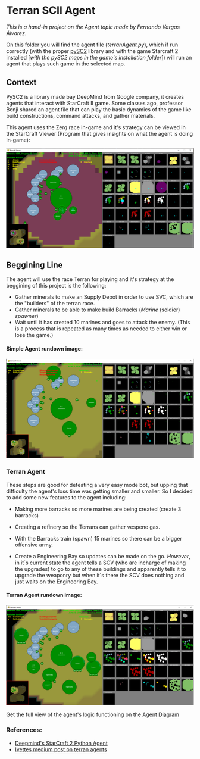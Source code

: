 # Terran SCII Agent

*This is a hand-in project on the Agent topic made by Fernando Vargas Álvarez.*

On this folder you will find the agent file (*terranAgent.py*), which if run correctly (with the proper [pySC2](https://github.com/deepmind/pysc2) library and with the game Starcraft 2 installed [*with the pySC2 maps in the game's installation folder*]) will run an agent that plays such game in the selected map. 

## Context

PySC2 is a library made bay DeepMind from Google company, it creates agents that interact with StarCraft II game. Some classes ago, professor Benji shared an agent file that can play the basic dynamics of the game like build constructions, command attacks, and gather materials. 

This agent uses the Zerg race in-game and it's strategy can be viewed in the StarCraft Viewer (Program that gives insights on what the agent is doing in-game):

![alt text](img/basicAgent.png)

## Beggining Line

The agent will use the race Terran for playing and it's strategy at the beggining of this project is the following:

- Gather minerals to make an Supply Depot in order to use SVC, which are the "builders" of the terran race.
- Gather minerals to be able to make build Barracks (*Marine* (soldier) *spawner*)
- Wait until it has created 10 marines and goes to attack the enemy. (This is a process that is repeated as many times as needed to either win or lose the game.)

#### Simple Agent rundown image:

![alt text](img/normalAgent.png)

### Terran Agent

These steps are good for defeating a very easy mode bot, but upping that difficulty the agent's loss time was getting smaller and smaller. So I decided to add some new features to the agent including:

- Making more barracks so more marines are being created (create 3 barracks)

- Creating a refinery so the Terrans can gather vespene gas.

- With the Barracks train (spawn) 15 marines so there can be a bigger offensive army.

- Create a Engineering Bay so updates can be made on the go. *However*, in it´s current state the agent tells a SCV (who are incharge of making the upgrades) to go to any of these buildings and apparently tells it to upgrade the weaponry but when it´s there the SCV does nothing and just waits on the Engineering Bay.

#### Terran Agent rundown image:

![alt text](img/terranAgent.png)

Get the full view of the agent's logic functioning on the [Agent Diagram](img/Diagram.pdf)

### References:

- [Deepmind's StarCraft 2 Python Agent](https://github.com/deepmind/pysc2)
- [Ivettes medium post on terran agents](https://medium.com/@a01700762/build-a-basic-terran-agent-with-pysc2-2-0-framework-b5adb073cf7a)

